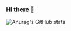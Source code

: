 ### Hi there 👋

![Anurag's GitHub stats](https://github-readme-stats.vercel.app/api?username=J-MOGI&show_icons=true&theme=radical)

<!--
**J-MOGI/J-MOGI** is a ✨ _special_ ✨ repository because its `README.md` (this file) appears on your GitHub profile.

Here are some ideas to get you started:

- 🔭 I’m currently working on ...
- 🌱 I’m currently learning ...
- 👯 I’m looking to collaborate on ...
- 🤔 I’m looking for help with ...
- 💬 Ask me about ...
- 📫 How to reach me: ...
- 😄 Pronouns: ...
- ⚡ Fun fact: ...
-->
